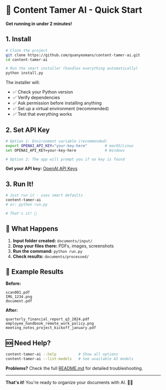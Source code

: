 # 🚀 Content Tamer AI - Quick Start

**Get running in under 2 minutes!**

## 1. Install

```bash
# Clone the project
git clone https://github.com/quanyeomans/content-tamer-ai.git
cd content-tamer-ai

# Run the smart installer (handles everything automatically)
python install.py
```

The installer will:
- ✅ Check your Python version
- ✅ Verify dependencies  
- ✅ Ask permission before installing anything
- ✅ Set up a virtual environment (recommended)
- ✅ Test that everything works

## 2. Set API Key

```bash
# Option 1: Environment variable (recommended)
export OPENAI_API_KEY="your-key-here"        # macOS/Linux
set OPENAI_API_KEY=your-key-here             # Windows

# Option 2: The app will prompt you if no key is found
```

**Get your API key:** [OpenAI API Keys](https://platform.openai.com/api-keys)

## 3. Run It!

```bash
# Just run it - uses smart defaults
content-tamer-ai
# or: python run.py

# That's it! 🎉
```

## 📁 What Happens

1. **Input folder created:** `documents/input/` 
2. **Drop your files there:** PDFs, images, screenshots
3. **Run the command:** `python run.py`
4. **Check results:** `documents/processed/`

## 🎯 Example Results

**Before:**
```
scan001.pdf
IMG_1234.png  
document.pdf
```

**After:**
```
quarterly_financial_report_q3_2024.pdf
employee_handbook_remote_work_policy.png
meeting_notes_project_kickoff_january.pdf
```

## 🆘 Need Help?

```bash
content-tamer-ai --help          # Show all options
content-tamer-ai --list-models   # See available AI models
```

**Problems?** Check the full [README.md](README.md) for detailed troubleshooting.

---

**That's it!** You're ready to organize your documents with AI. 🤖✨